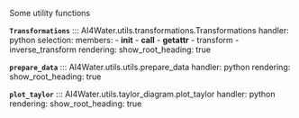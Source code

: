 Some utility functions

**`Transformations`**
::: AI4Water.utils.transformations.Transformations
    handler: python
    selection:
        members:
            - __init__
            - __call__
            - __getattr__
            - transform
            - inverse_transform
    rendering:
        show_root_heading: true

**`prepare_data`**
::: AI4Water.utils.utils.prepare_data
    handler: python
    rendering:
        show_root_heading: true
        
**`plot_taylor`**
::: AI4Water.utils.taylor_diagram.plot_taylor
    handler: python
    rendering:
        show_root_heading: true
